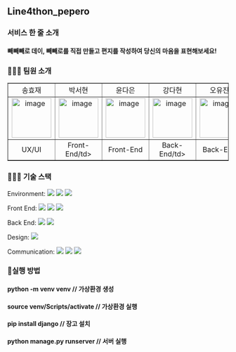 ## Line4thon_pepero

### 서비스 한 줄 소개
#### 빼빼빼로 데이, 빼빼로를 직접 만들고 편지를 작성하여 당신의 마음을 표현해보세요!

### 🙆🏻‍♀️ 팀원 소개

  <table border="" cellspacing="0" cellpadding="0" width="100%">
  <tr width="100%">
  <td align="center">송효재</a></td>
  <td align="center">박서현</a></td>
  <td  align="center">윤다은</a></td>
    <td  align="center">강다현</a></td>
    <td  align="center">오유진</a></td>
  </tr>
  <tr width="100%">
  <td  align="center"><a href="https://imgbb.com/"><a href="https://imgbb.com/"><img src="https://i.ibb.co/dLxQ0GQ/image.jpg" alt="image" border="0" width = "90px"></a></td>
  <td  align="center"><a href="https://imgbb.com/"><a href="https://imgbb.com/"><img src="https://i.ibb.co/hKP4hKS/image.png" alt="image" border="0" width = "90px"></a></td>
  <td  align="center"><a href="https://ibb.co/RzQjL2D"><img src="https://i.ibb.co/SRVfqN3/image.jpg" alt="image" border="0" width="90px"></a></td>
    <td  align="center"><a href="https://imgbb.com/"><img src="https://i.ibb.co/cXK1nX2/image.png" alt="image" border="0" width="90px"></a></td>
  <td  align="center"><a href="https://imgbb.com/"><img src="https://i.ibb.co/GshWWjD/image.png" alt="image" border="0" width="90px"></a></td>
  </tr>
  <tr width="100%">
  <td  align="center">UX/UI</td>
    <td  align="center">Front-End/td>
  <td  align="center">Front-End</td>
  <td  align="center">Back-End/td>
    <td  align="center">Back-End</td>
     </tr>
      <tr width="100%">
     </tr>
  </table>

### 👨🏻‍💻 기술 스택

  <span>Environment: </span><img src="https://img.shields.io/badge/visualstudiocode-007ACC?style=for-the-badge&logo=visualstudiocode&logoColor=white">
  <img src="https://img.shields.io/badge/git-F05032?style=for-the-badge&logo=git&logoColor=white">
  <img src="https://img.shields.io/badge/github-181717?style=for-the-badge&logo=github&logoColor=white">
  
  <span>Front End: </span> <img src="https://img.shields.io/badge/html-E34F26?style=for-the-badge&logo=html5&logoColor=white"> <img src="https://img.shields.io/badge/css-1572B6?style=for-the-badge&logo=css3&logoColor=white"> <img src="https://img.shields.io/badge/javascript-F7DF1E?style=for-the-badge&logo=javascript&logoColor=black">

  <span>Back End: </span><img src="https://img.shields.io/badge/python-3776AB?style=for-the-badge&logo=python&logoColor=white"> <img src="https://img.shields.io/badge/django-092E20?style=for-the-badge&logo=Django&logoColor=white">

  <span>Design: </span> <img src="https://img.shields.io/badge/figma-F24E1E?style=for-the-badge&logo=figma&logoColor=white">

 <span>Communication: </span> <img src="https://img.shields.io/badge/googlemeet-00897B?style=for-the-badge&logo=googlemeet&logoColor=white">
<img src="https://img.shields.io/badge/notion-000000?style=for-the-badge&logo=notion&logoColor=white">
<img src="https://img.shields.io/badge/discord-5865F2?style=for-the-badge&logo=discord&logoColor=white">


### 📌실행 방법
#### python -m venv venv  // 가상환경 생성 
#### source venv/Scripts/activate  // 가상환경 실행 
#### pip install django  // 장고 설치 
#### python manage.py runserver  // 서버 실행

 
